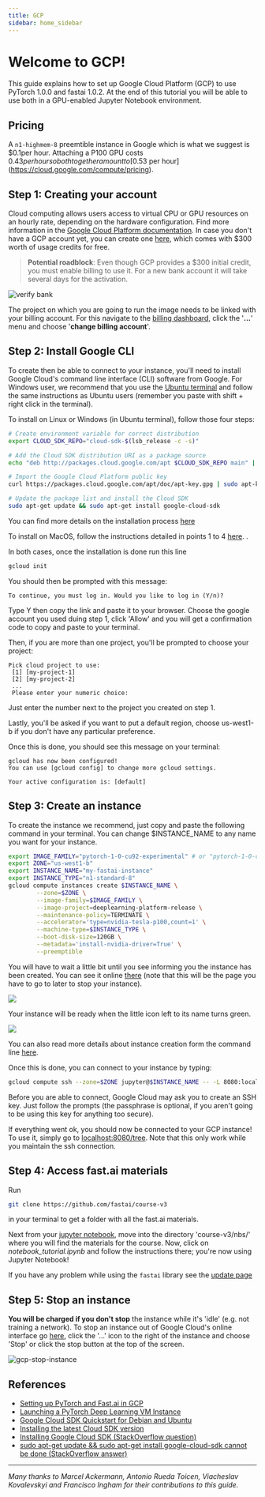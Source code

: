 ```yaml
---
title: GCP
sidebar: home_sidebar
---
```


# Welcome to GCP!

This guide explains how to set up Google Cloud Platform (GCP) to use PyTorch 1.0.0 and fastai 1.0.2. At the end of this tutorial you will be able to use both in a GPU-enabled Jupyter Notebook environment.

## Pricing

A `n1-highmem-8` preemtible instance in Google which is what we suggest is $0.1per hour. Attaching a P100 GPU costs $0.43 per hour so both together amount to [$0.53 per hour](https://cloud.google.com/compute/pricing).

## Step 1: Creating your account

Cloud computing allows users access to virtual CPU or GPU resources on an hourly rate, depending on the hardware configuration. Find more information in the [Google Cloud Platform documentation](https://cloud.google.com/compute/). In case you don't have a GCP account yet, you can create one [here](https://cloud.google.com/),  which comes with $300 worth of usage credits for free. 

>  **Potential roadblock**: Even though GCP provides a $300 initial credit, you must enable billing to use it. For a new bank account it will take several days for the activation. 

![verify bank](/images/gcp/bank_account.png)

The project on which you are going to run the image needs to be linked with your billing account. For this navigate to the [billing dashboard](https://console.cloud.google.com/billing/projects), click the '**...**' menu and choose '**change billing account**'.

## Step 2: Install Google CLI

To create then be able to connect to your instance, you'll need to install Google Cloud's command line interface (CLI) software from Google. For Windows user, we recommend that you use the [Ubuntu terminal](/terminal_tutorial) and follow the same instructions as Ubuntu users (remember you paste with shift + right click in the terminal). 

To install on Linux or Windows (in Ubuntu terminal), follow those four steps:
``` bash
# Create environment variable for correct distribution
export CLOUD_SDK_REPO="cloud-sdk-$(lsb_release -c -s)"

# Add the Cloud SDK distribution URI as a package source
echo "deb http://packages.cloud.google.com/apt $CLOUD_SDK_REPO main" | sudo tee -a /etc/apt/sources.list.d/google-cloud-sdk.list

# Import the Google Cloud Platform public key
curl https://packages.cloud.google.com/apt/doc/apt-key.gpg | sudo apt-key add -

# Update the package list and install the Cloud SDK
sudo apt-get update && sudo apt-get install google-cloud-sdk
```
You can find more details on the installation process [here](https://cloud.google.com/sdk/docs/quickstart-debian-ubuntu)

To install on MacOS, follow the instructions detailed in points 1 to 4 [here](https://cloud.google.com/sdk/docs/quickstart-macos). .

In both cases, once the installation is done run this line
``` bash
gcloud init
```

You should then be prompted with this message:
```
To continue, you must log in. Would you like to log in (Y/n)?
```
Type Y then copy the link and paste it to your browser. Choose the google account you used duing step 1, click 'Allow' and you will get a confirmation code to copy and paste to your terminal.

Then, if you are more than one project, you'll be prompted to choose your project:
```
Pick cloud project to use:
 [1] [my-project-1]
 [2] [my-project-2]
 ...
 Please enter your numeric choice:
 ```
Just enter the number next to the project you created on step 1. 

Lastly, you'll be asked if you want to put a default region, choose us-west1-b if you don't have any particular preference.

Once this is done, you should see this message on your terminal:
```
gcloud has now been configured!
You can use [gcloud config] to change more gcloud settings.

Your active configuration is: [default]
```

## Step 3: Create an instance

To create the instance we recommend, just copy and paste the following command in your terminal. You can change \$INSTANCE_NAME to any name you want for your instance.

```bash
export IMAGE_FAMILY="pytorch-1-0-cu92-experimental" # or "pytorch-1-0-cpu-experimental" for non-GPU instances
export ZONE="us-west1-b"
export INSTANCE_NAME="my-fastai-instance"
export INSTANCE_TYPE="n1-standard-8"
gcloud compute instances create $INSTANCE_NAME \
        --zone=$ZONE \
        --image-family=$IMAGE_FAMILY \
        --image-project=deeplearning-platform-release \
        --maintenance-policy=TERMINATE \
        --accelerator='type=nvidia-tesla-p100,count=1' \
        --machine-type=$INSTANCE_TYPE \
        --boot-disk-size=120GB \
        --metadata='install-nvidia-driver=True' \
        --preemptible
```

You will have to wait a little bit until you see informing you the instance has been created. You can see it online [there](https://console.cloud.google.com/compute/) (note that this will be the page you have to go to later to stop your instance). 

![](/images/gcp/pending.png)

Your instance will be ready when the little icon left to its name turns green.

![](/images/gcp/ready.png)

You can also read more details about instance creation form the command line [here](https://blog.kovalevskyi.com/deep-learning-images-for-google-cloud-engine-the-definitive-guide-bc74f5fb02bc).

Once this is done, you can connect to your instance by typing:
```bash
gcloud compute ssh --zone=$ZONE jupyter@$INSTANCE_NAME -- -L 8080:localhost:8080
```

Before you are able to connect, Google Cloud may ask you to create an SSH key. Just follow the prompts (the passphrase is optional, if you aren't going to be using this key for anything too secure).

If everything went ok, you should now be connected to your GCP instance! To use it, simply go to [localhost:8080/tree](http://localhost:8080/tree). Note that this only work while you maintain the ssh connection. 

## Step 4: Access fast.ai materials

Run 
```bash
git clone https://github.com/fastai/course-v3
``` 
in your terminal to get a folder with all the fast.ai materials. 

Next from your [jupyter notebook](http://localhost:8080/tree), move into the directory 'course-v3/nbs/' where you will find the materials for the course. Now, click on *notebook_tutorial.ipynb* and follow the instructions there; you're now using Jupyter Notebook!

If you have any problem while using the `fastai` library see the [update page](/update/gcp)

## Step 5: Stop an instance

**You will be charged if you don't stop** the instance while it's 'idle' (e.g. not training a network). To stop an instance out of Google Cloud's online interface go [here](https://console.cloud.google.com/compute/instances), click the '...' icon to the right of the instance and choose 'Stop' or click the stop button at the top of the screen.

![gcp-stop-instance](/images/gcp/stop.png)

## References

+ [Setting up PyTorch and Fast.ai in GCP](https://blog.kovalevskyi.com/google-compute-engine-now-has-images-with-pytorch-1-0-0-and-fastai-1-0-2-57c49efd74bb)
+ [Launching a PyTorch Deep Learning VM Instance](https://cloud.google.com/deep-learning-vm/docs/pytorch_start_instance)
+ [Google Cloud SDK Quickstart for Debian and Ubuntu](https://cloud.google.com/sdk/docs/quickstart-debian-ubuntu)
+ [Installing the latest Cloud SDK version](https://cloud.google.com/sdk/docs/#install_the_latest_cloud_tools_version_cloudsdk_current_version)
+ [Installing Google Cloud SDK (StackOverflow question)](https://stackoverflow.com/questions/46822766/sudo-apt-get-update-sudo-apt-get-install-google-cloud-sdk-cannot-be-done)
+ [sudo apt-get update && sudo apt-get install google-cloud-sdk cannot be done (StackOverflow answer)](https://stackoverflow.com/a/47908542/45963)

---

*Many thanks to Marcel Ackermann, Antonio Rueda Toicen, Viacheslav Kovalevskyi and Francisco Ingham for their contributions to this guide.*
